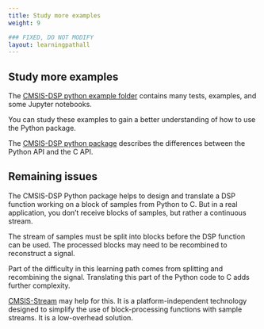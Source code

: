 ```yaml
---
title: Study more examples
weight: 9

### FIXED, DO NOT MODIFY
layout: learningpathall
---
```


## Study more examples

The [CMSIS-DSP python example folder](https://github.com/ARM-software/CMSIS-DSP/tree/main/PythonWrapper/examples) contains many tests, examples, and some Jupyter notebooks.

You can study these examples to gain a better understanding of how to use the Python package.

The [CMSIS-DSP python package](https://pypi.org/project/cmsisdsp/) describes the differences between the Python API and the C API.


## Remaining issues

The CMSIS-DSP Python package helps to design and translate a DSP function working on a block of samples from Python to C.
But in a real application, you don’t receive blocks of samples, but rather a continuous stream.

The stream of samples must be split into blocks before the DSP function can be used. The processed blocks may need to be recombined to reconstruct a signal.

Part of the difficulty in this learning path comes from splitting and recombining the signal. Translating this part of the Python code to C adds further complexity.

[CMSIS-Stream](https://github.com/ARM-software/CMSIS-Stream) may help for this. It is a platform-independent technology designed to simplify the use of block-processing functions with sample streams. It is a low-overhead solution.
